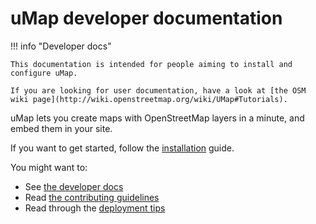 # uMap developer documentation

!!! info "Developer docs"

    This documentation is intended for people aiming to install and configure uMap.

    If you are looking for user documentation, have a look at [the OSM wiki page](http://wiki.openstreetmap.org/wiki/UMap#Tutorials).

uMap lets you create maps with OpenStreetMap layers in a minute, and embed them in your site.

If you want to get started, follow the [installation](install.md) guide.

You might want to:

- See [the developer docs](developer.md)
- Read [the contributing guidelines](contributing.md)
- Read through the [deployment tips](deploy/tips.md)

